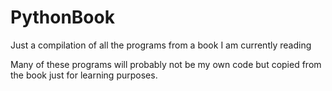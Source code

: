 # PythonBook
Just a compilation of all the programs from a book I am currently reading

Many of these programs will probably not be my own code but copied from the book just for learning purposes.
